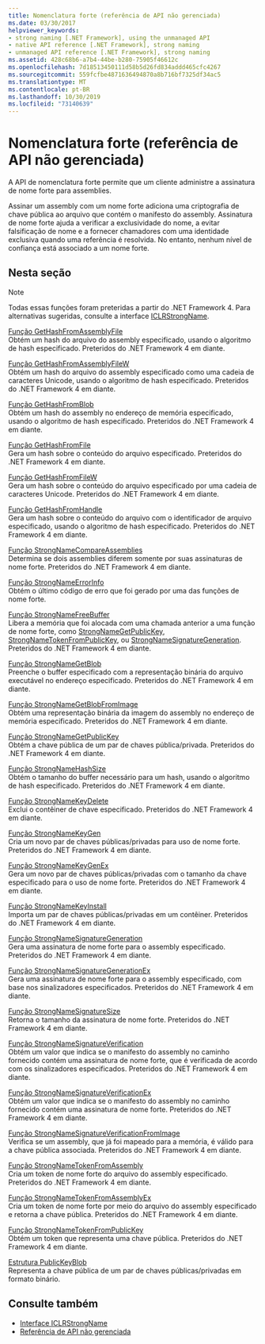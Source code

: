 ```yaml
---
title: Nomenclatura forte (referência de API não gerenciada)
ms.date: 03/30/2017
helpviewer_keywords:
- strong naming [.NET Framework], using the unmanaged API
- native API reference [.NET Framework], strong naming
- unmanaged API reference [.NET Framework], strong naming
ms.assetid: 428c68b6-a7b4-44be-b280-75905f46612c
ms.openlocfilehash: 7d18513450111d58b5d26fd834addd465cfc4267
ms.sourcegitcommit: 559fcfbe4871636494870a8b716bf7325df34ac5
ms.translationtype: MT
ms.contentlocale: pt-BR
ms.lasthandoff: 10/30/2019
ms.locfileid: "73140639"
---
```

# <a name="strong-naming-unmanaged-api-reference"></a>Nomenclatura forte (referência de API não gerenciada)
A API de nomenclatura forte permite que um cliente administre a assinatura de nome forte para assemblies.  
  
 Assinar um assembly com um nome forte adiciona uma criptografia de chave pública ao arquivo que contém o manifesto do assembly. Assinatura de nome forte ajuda a verificar a exclusividade do nome, a evitar falsificação de nome e a fornecer chamadores com uma identidade exclusiva quando uma referência é resolvida. No entanto, nenhum nível de confiança está associado a um nome forte.  
  
## <a name="in-this-section"></a>Nesta seção  
  
> [!NOTE]
> Todas essas funções foram preteridas a partir do .NET Framework 4. Para alternativas sugeridas, consulte a interface [ICLRStrongName](../hosting/iclrstrongname-interface.md).  
  
 [Função GetHashFromAssemblyFile](gethashfromassemblyfile-function.md)  
 Obtém um hash do arquivo do assembly especificado, usando o algoritmo de hash especificado. Preteridos do .NET Framework 4 em diante.  
  
 [Função GetHashFromAssemblyFileW](gethashfromassemblyfilew-function.md)  
 Obtém um hash do arquivo do assembly especificado como uma cadeia de caracteres Unicode, usando o algoritmo de hash especificado. Preteridos do .NET Framework 4 em diante.  
  
 [Função GetHashFromBlob](gethashfromblob-function.md)  
 Obtém um hash do assembly no endereço de memória especificado, usando o algoritmo de hash especificado. Preteridos do .NET Framework 4 em diante.  
  
 [Função GetHashFromFile](gethashfromfile-function.md)  
 Gera um hash sobre o conteúdo do arquivo especificado.  Preteridos do .NET Framework 4 em diante.  
  
 [Função GetHashFromFileW](gethashfromfilew-function.md)  
 Gera um hash sobre o conteúdo do arquivo especificado por uma cadeia de caracteres Unicode. Preteridos do .NET Framework 4 em diante.  
  
 [Função GetHashFromHandle](gethashfromhandle-function.md)  
 Gera um hash sobre o conteúdo do arquivo com o identificador de arquivo especificado, usando o algoritmo de hash especificado.  Preteridos do .NET Framework 4 em diante.  
  
 [Função StrongNameCompareAssemblies](strongnamecompareassemblies-function.md)  
 Determina se dois assemblies diferem somente por suas assinaturas de nome forte. Preteridos do .NET Framework 4 em diante.  
  
 [Função StrongNameErrorInfo](strongnameerrorinfo-function.md)  
 Obtém o último código de erro que foi gerado por uma das funções de nome forte.  
  
 [Função StrongNameFreeBuffer](strongnamefreebuffer-function.md)  
 Libera a memória que foi alocada com uma chamada anterior a uma função de nome forte, como [StrongNameGetPublicKey](strongnamegetpublickey-function.md), [StrongNameTokenFromPublicKey](strongnametokenfrompublickey-function.md), ou [StrongNameSignatureGeneration](strongnamesignaturegeneration-function.md).   Preteridos do .NET Framework 4 em diante.  
  
 [Função StrongNameGetBlob](strongnamegetblob-function.md)  
 Preenche o buffer especificado com a representação binária do arquivo executável no endereço especificado. Preteridos do .NET Framework 4 em diante.  
  
 [Função StrongNameGetBlobFromImage](strongnamegetblobfromimage-function.md)  
 Obtém uma representação binária da imagem do assembly no endereço de memória especificado. Preteridos do .NET Framework 4 em diante.  
  
 [Função StrongNameGetPublicKey](strongnamegetpublickey-function.md)  
 Obtém a chave pública de um par de chaves pública/privada. Preteridos do .NET Framework 4 em diante.  
  
 [Função StrongNameHashSize](strongnamehashsize-function.md)  
 Obtém o tamanho do buffer necessário para um hash, usando o algoritmo de hash especificado.  Preteridos do .NET Framework 4 em diante.  
  
 [Função StrongNameKeyDelete](strongnamekeydelete-function.md)  
 Exclui o contêiner de chave especificado. Preteridos do .NET Framework 4 em diante.  
  
 [Função StrongNameKeyGen](strongnamekeygen-function.md)  
 Cria um novo par de chaves públicas/privadas para uso de nome forte.  Preteridos do .NET Framework 4 em diante.  
  
 [Função StrongNameKeyGenEx](strongnamekeygenex-function.md)  
 Gera um novo par de chaves públicas/privadas com o tamanho da chave especificado para o uso de nome forte. Preteridos do .NET Framework 4 em diante.  
  
 [Função StrongNameKeyInstall](strongnamekeyinstall-function.md)  
 Importa um par de chaves públicas/privadas em um contêiner.  Preteridos do .NET Framework 4 em diante.  
  
 [Função StrongNameSignatureGeneration](strongnamesignaturegeneration-function.md)  
 Gera uma assinatura de nome forte para o assembly especificado.   Preteridos do .NET Framework 4 em diante.  
  
 [Função StrongNameSignatureGenerationEx](strongnamesignaturegenerationex-function.md)  
 Gera uma assinatura de nome forte para o assembly especificado, com base nos sinalizadores especificados.    Preteridos do .NET Framework 4 em diante.  
  
 [Função StrongNameSignatureSize](strongnamesignaturesize-function.md)  
 Retorna o tamanho da assinatura de nome forte. Preteridos do .NET Framework 4 em diante.  
  
 [Função StrongNameSignatureVerification](strongnamesignatureverification-function.md)  
 Obtém um valor que indica se o manifesto do assembly no caminho fornecido contém uma assinatura de nome forte, que é verificada de acordo com os sinalizadores especificados. Preteridos do .NET Framework 4 em diante.  
  
 [Função StrongNameSignatureVerificationEx](strongnamesignatureverificationex-function.md)  
 Obtém um valor que indica se o manifesto do assembly no caminho fornecido contém uma assinatura de nome forte.  Preteridos do .NET Framework 4 em diante.  
  
 [Função StrongNameSignatureVerificationFromImage](strongnamesignatureverificationfromimage-function.md)  
 Verifica se um assembly, que já foi mapeado para a memória, é válido para a chave pública associada. Preteridos do .NET Framework 4 em diante.  
  
 [Função StrongNameTokenFromAssembly](strongnametokenfromassembly-function.md)  
 Cria um token de nome forte do arquivo do assembly especificado.  Preteridos do .NET Framework 4 em diante.  
  
 [Função StrongNameTokenFromAssemblyEx](strongnametokenfromassemblyex-function.md)  
 Cria um token de nome forte por meio do arquivo do assembly especificado e retorna a chave pública. Preteridos do .NET Framework 4 em diante.  
  
 [Função StrongNameTokenFromPublicKey](strongnametokenfrompublickey-function.md)  
 Obtém um token que representa uma chave pública. Preteridos do .NET Framework 4 em diante.  
  
 [Estrutura PublicKeyBlob](publickeyblob-structure.md)  
 Representa a chave pública de um par de chaves públicas/privadas em formato binário.  
  
## <a name="see-also"></a>Consulte também

- [Interface ICLRStrongName](../hosting/iclrstrongname-interface.md)
- [Referência de API não gerenciada](../index.md)
